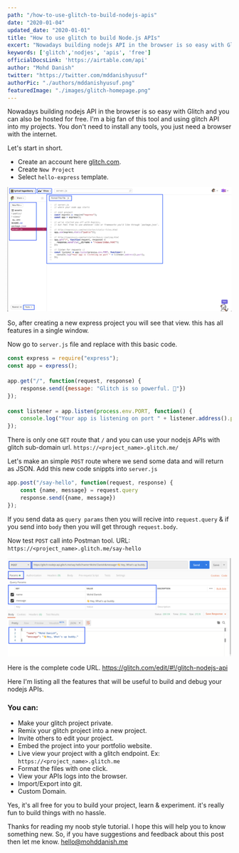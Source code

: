 ```yaml
---
path: "/how-to-use-glitch-to-build-nodejs-apis"
date: "2020-01-04"
updated_date: "2020-01-01"
title: "How to use glitch to build Node.js APIs"
excert: "Nowadays building nodejs API in the browser is so easy with Glitch and you can also be hosted for free. You don't need to install any tools, you just need a browser with the internet."
keywords: ['glitch','nodjes', 'apis', 'free']
officialDocsLink: 'https://airtable.com/api'
author: "Mohd Danish"
twitter: "https://twitter.com/mddanishyusuf"
authorPic: "./authors/mddanishyusuf.png"
featuredImage: "./images/glitch-homepage.png"
---
```


Nowadays building nodejs API in the browser is so easy with Glitch and you can also be hosted for free. I'm a big fan of this tool and using glitch API into my projects. You don't need to install any tools, you just need a browser with the internet.

Let's start in short.

- Create an account here <a href="https://glitch.com/" target="_blank" rel="noopener noreferrer">glitch.com</a>.
- Create `New Project`
- Select `hello-express` template. 

![New Project](./images/glitch-editor.png)

So, after creating a new express project you will see that view. this has all features in a single window. 

Now go to `server.js` file and replace with this basic code.

```javascript
const express = require("express");
const app = express();

app.get("/", function(request, response) {
    response.send({message: "Glitch is so powerful. 💪"})
});

const listener = app.listen(process.env.PORT, function() {
    console.log("Your app is listening on port " + listener.address().port);
});
```

There is only one `GET` route that `/` and you can use your nodejs APIs with glitch sub-domain url. `https://<project_name>.glitch.me/`

Let's make an simple `POST` route where we send some data and will return as JSON. Add this new code snippts into `server.js`

```javascript
app.post("/say-hello", function(request, response) {
    const {name, message} = request.query
    response.send({name, message})
});
```

If you send data as `query params` then you will recive into `request.query` & if you send into `body` then you will get through `request.body`.

Now test `POST` call into Postman tool. URL: `https://<project_name>.glitch.me/say-hello`

![Make Post call](./images/post-call-glitch.png)

Here is the complete code URL. https://glitch.com/edit/#!/glitch-nodejs-api

Here I'm listing all the features that will be useful to build and debug your nodejs APIs.

### You can:
- Make your glitch project private.
- Remix your glitch project into a new project.
- Invite others to edit your project.
- Embed the project into your portfolio website.
- Live view your project with a glitch endpoint. Ex: `https://<project_name>.glitch.me`
- Format the files with one click.
- View your APIs logs into the browser.
- Import/Export into git.
- Custom Domain.

Yes, it's all free for you to build your project, learn & experiment. it's really fun to build things with no hassle.

Thanks for reading my noob style tutorial. I hope this will help you to know something new. So, if you have suggestions and feedback about this post then let me know. hello@mohddanish.me

